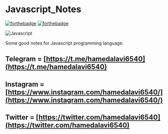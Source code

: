 # Javascript_Notes

[![forthebadge](https://forthebadge.com/images/badges/built-with-love.svg)](https://github.com/Hamed2012-dr)
[![forthebadge](https://forthebadge.com/images/badges/made-with-javascript.svg)](https://github.com/Hamed2012-dr)

![Javascript](https://www.educative.io/api/page/5330288608542720/image/download/6288755792019456)

Some good notes for Javascript programming language.

## Telegram = [https://t.me/hamedalavi6540](https://t.me/hamedalavi6540)

## Instagram = [https://www.instagram.com/hamedalavi6540/](https://www.instagram.com/hamedalavi6540/)

## Twitter = [https://twitter.com/hamedalavi6540](https://twitter.com/hamedalavi6540)
